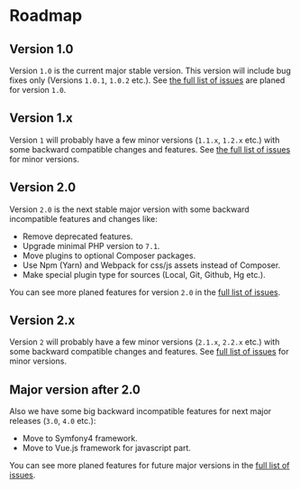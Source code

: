 # Roadmap

## Version 1.0

Version `1.0` is the current major stable version. This version will include bug fixes only (Versions `1.0.1`, 
`1.0.2` etc.). See [the full list of issues](https://github.com/php-censor/php-censor/milestone/1) are planed for version 
`1.0`.

## Version 1.x

Version `1` will probably have a few minor versions (`1.1.x`, `1.2.x` etc.) with some backward compatible changes and 
features. See [the full list of issues](https://github.com/php-censor/php-censor/milestone/2) for minor versions.

## Version 2.0

Version `2.0` is the next stable major version with some backward incompatible features and changes like: 

* Remove deprecated features.
* Upgrade minimal PHP version to `7.1`.
* Move plugins to optional Composer packages.
* Use Npm (Yarn) and Webpack for css/js assets instead of Composer.
* Make special plugin type for sources (Local, Git, Github, Hg etc.).

You can see more planed features for version `2.0` in the 
[full list of issues](https://github.com/php-censor/php-censor/milestone/3).

## Version 2.x

Version `2` will probably have a few minor versions (`2.1.x`, `2.2.x` etc.) with some backward compatible changes and 
features. See [full list of issues](https://github.com/php-censor/php-censor/milestone/2) for minor versions.

## Major version after 2.0

Also we have some big backward incompatible features for next major releases (`3.0`, `4.0` etc.):

* Move to Symfony4 framework.
* Move to Vue.js framework for javascript part.

You can see more planed features for future major versions in the 
[full list of issues](https://github.com/php-censor/php-censor/milestone/4).

